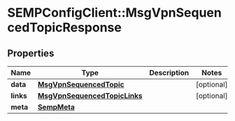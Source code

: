 # SEMPConfigClient::MsgVpnSequencedTopicResponse

## Properties
Name | Type | Description | Notes
------------ | ------------- | ------------- | -------------
**data** | [**MsgVpnSequencedTopic**](MsgVpnSequencedTopic.md) |  | [optional] 
**links** | [**MsgVpnSequencedTopicLinks**](MsgVpnSequencedTopicLinks.md) |  | [optional] 
**meta** | [**SempMeta**](SempMeta.md) |  | 


